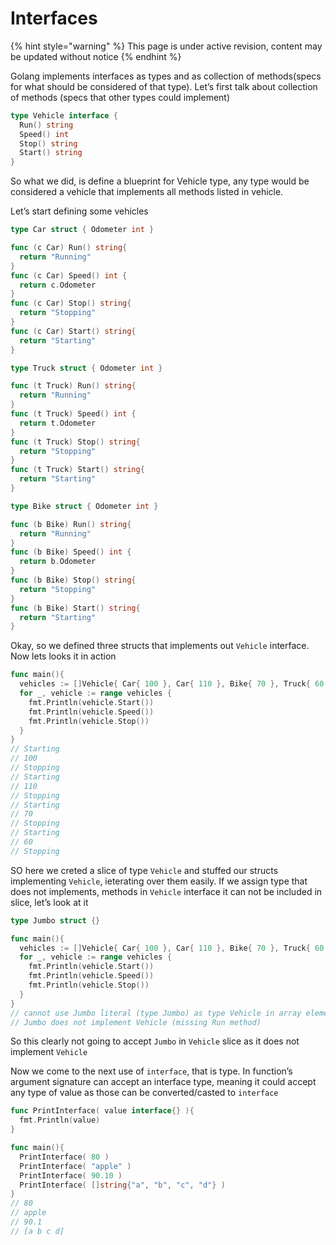 # Interfaces

{% hint style="warning" %}
This page is under active revision, content may be updated without notice
{% endhint %}

Golang implements interfaces as types and as collection of methods\(specs for what should be considered of that type\). Let’s first talk about collection of methods \(specs that other types could implement\)

```go
type Vehicle interface {
  Run() string
  Speed() int
  Stop() string
  Start() string
}
```

So what we did, is define a blueprint for Vehicle type, any type would be considered a vehicle that implements all methods listed in vehicle.

Let’s start defining some vehicles

```go
type Car struct { Odometer int }

func (c Car) Run() string{
  return "Running"  
}
func (c Car) Speed() int {
  return c.Odometer
}
func (c Car) Stop() string{
  return "Stopping"
}
func (c Car) Start() string{
  return "Starting"
}

type Truck struct { Odometer int }

func (t Truck) Run() string{
  return "Running"  
}
func (t Truck) Speed() int {
  return t.Odometer
}
func (t Truck) Stop() string{
  return "Stopping"
}
func (t Truck) Start() string{
  return "Starting"
}

type Bike struct { Odometer int }

func (b Bike) Run() string{
  return "Running"  
}
func (b Bike) Speed() int {
  return b.Odometer
}
func (b Bike) Stop() string{
  return "Stopping"
}
func (b Bike) Start() string{
  return "Starting"
}
```

Okay, so we defined three structs that implements out `Vehicle` interface. Now lets looks it in action

```go
func main(){
  vehicles := []Vehicle{ Car{ 100 }, Car{ 110 }, Bike{ 70 }, Truck{ 60 } }
  for _, vehicle := range vehicles {
    fmt.Println(vehicle.Start())
    fmt.Println(vehicle.Speed())
    fmt.Println(vehicle.Stop())
  }
}
// Starting
// 100
// Stopping
// Starting
// 110
// Stopping
// Starting
// 70
// Stopping
// Starting
// 60
// Stopping
```

SO here we creted a slice of type `Vehicle` and stuffed our structs implementing `Vehicle`, ieterating over them easily. If we assign type that does not implements, methods in `Vehicle` interface it can not be included in slice, let’s look at it

```go
type Jumbo struct {}

func main(){
  vehicles := []Vehicle{ Car{ 100 }, Car{ 110 }, Bike{ 70 }, Truck{ 60 }, Jumbo{} }
  for _, vehicle := range vehicles {
    fmt.Println(vehicle.Start())
    fmt.Println(vehicle.Speed())
    fmt.Println(vehicle.Stop())
  }
}
// cannot use Jumbo literal (type Jumbo) as type Vehicle in array element: 
// Jumbo does not implement Vehicle (missing Run method)
```

So this clearly not going to accept `Jumbo` in `Vehicle` slice as it does not implement `Vehicle`

Now we come to the next use of `interface`, that is type. In function’s argument signature can accept an interface type, meaning it could accept any type of value as those can be converted/casted to `interface`

```go
func PrintInterface( value interface{} ){
  fmt.Println(value)
}

func main(){
  PrintInterface( 80 )
  PrintInterface( "apple" )
  PrintInterface( 90.10 )
  PrintInterface( []string{"a", "b", "c", "d"} )
}
// 80
// apple
// 90.1
// [a b c d]
```

